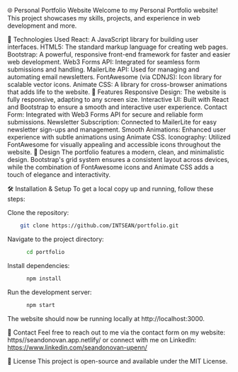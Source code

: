 🌐 Personal Portfolio Website
Welcome to my Personal Portfolio website! This project showcases my skills, projects, and experience in web development and more.

🚀 Technologies Used
React: A JavaScript library for building user interfaces.
HTML5: The standard markup language for creating web pages.
Bootstrap: A powerful, responsive front-end framework for faster and easier web development.
Web3 Forms API: Integrated for seamless form submissions and handling.
MailerLite API: Used for managing and automating email newsletters.
FontAwesome (via CDNJS): Icon library for scalable vector icons.
Animate CSS: A library for cross-browser animations that adds life to the website.
📄 Features
Responsive Design: The website is fully responsive, adapting to any screen size.
Interactive UI: Built with React and Bootstrap to ensure a smooth and interactive user experience.
Contact Form: Integrated with Web3 Forms API for secure and reliable form submissions.
Newsletter Subscription: Connected to MailerLite for easy newsletter sign-ups and management.
Smooth Animations: Enhanced user experience with subtle animations using Animate CSS.
Iconography: Utilized FontAwesome for visually appealing and accessible icons throughout the website.
🎨 Design
The portfolio features a modern, clean, and minimalistic design. Bootstrap's grid system ensures a consistent layout across devices, while the combination of FontAwesome icons and Animate CSS adds a touch of elegance and interactivity.

🛠 Installation & Setup
To get a local copy up and running, follow these steps:

Clone the repository:

```sh
    git clone https://github.com/INTSEAN/portfolio.git
```

Navigate to the project directory:

```sh
      cd portfolio
```

Install dependencies:

```sh
      npm install
```

Run the development server:

```sh
      npm start
```

The website should now be running locally at http://localhost:3000.

📧 Contact
Feel free to reach out to me via the contact form on my website: https//seandonovan.app.netlify/ or connect with me on LinkedIn: https://www.linkedin.com/seandonovan-upenn/

📝 License
This project is open-source and available under the MIT License.
